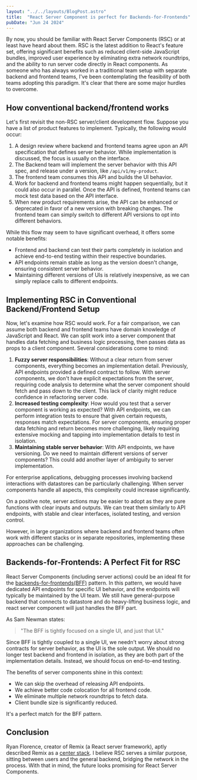 ```yaml
---
layout: "../../layouts/BlogPost.astro"
title:  "React Server Component is perfect for Backends-for-Frontends"
pubDate: "Jun 24 2024"
---
```

By now, you should be familiar with React Server Components (RSC) or at least have heard about them. RSC is the latest addition to React's feature set, offering significant benefits such as reduced client-side JavaScript bundles, improved user experience by eliminating extra network roundtrips, and the ability to run server code directly in React components. As someone who has always worked in a traditional team setup with separate backend and frontend teams, I've been contemplating the feasibility of both teams adopting this paradigm. It's clear that there are some major hurdles to overcome.

## How conventional backend/frontend works

Let's first revisit the non-RSC server/client development flow. Suppose you have a list of product features to implement. Typically, the following would occur:

1. A design review where backend and frontend teams agree upon an API specification that defines server behavior. While implementation is discussed, the focus is usually on the interface.
2. The Backend team will implement the server behavior with this API spec, and release under a version, like `/api/v1/my-product`.
3. The frontend team consumes this API and builds the UI behavior.
4. Work for backend and frontend teams might happen sequentially, but it could also occur in parallel. Once the API is defined, frontend teams can mock test data based on the API interface.
5. When new product requirements arise, the API can be enhanced or deprecated in favor of a new version with breaking changes. The frontend team can simply switch to different API versions to opt into different behaviors.

While this flow may seem to have significant overhead, it offers some notable benefits:
- Frontend and backend can test their parts completely in isolation and achieve end-to-end testing within their respective boundaries.
- API endpoints remain stable as long as the version doesn't change, ensuring consistent server behavior.
- Maintaining different versions of UIs is relatively inexpensive, as we can simply replace calls to different endpoints.

## Implementing RSC in Conventional Backend/Frontend Setup

Now, let's examine how RSC would work. For a fair comparison, we can assume both backend and frontend teams have domain knowledge of JavaScript and React. We can split work into a server component that handles data fetching and business logic processing, then passes data as props to a client component. Several considerations come to mind:

1. **Fuzzy server responsibilities**: Without a clear return from server components, everything becomes an implementation detail. Previously, API endpoints provided a defined contract to follow. With server components, we don't have explicit expectations from the server, requiring code analysis to determine what the server component should fetch and pass down to the client. This lack of clarity might reduce confidence in refactoring server code.
2. **Increased testing complexity**: How would you test that a server component is working as expected? With API endpoints, we can perform integration tests to ensure that given certain requests, responses match expectations. For server components, ensuring proper data fetching and return becomes more challenging, likely requiring extensive mocking and tapping into implementation details to test in isolation.
3. **Maintaining stable server behavior**: With API endpoints, we have versioning. Do we need to maintain different versions of server components? This could add another layer of ambiguity to server implementation.

For enterprise applications, debugging processes involving backend interactions with datastores can be particularly challenging. When server components handle all aspects, this complexity could increase significantly.

On a positive note, server actions may be easier to adopt as they are pure functions with clear inputs and outputs. We can treat them similarly to API endpoints, with stable and clear interfaces, isolated testing, and version control.

However, in large organizations where backend and frontend teams often work with different stacks or in separate repositories, implementing these approaches can be challenging.

## Backends-for-Frontends: A Perfect Fit for RSC

React Server Components (including server actions) could be an ideal fit for the [backends-for-frontends(BFF)](https://samnewman.io/patterns/architectural/bff/) pattern. In this pattern, we would have dedicated API endpoints for specific UI behavior, and the endpoints will typically be maintained by the UI team. We still have general-purpose backend that connects to datastore and do heavy-lifting business logic, and react server component will just handles the BFF part. 

As Sam Newman states:
> "The BFF is tightly focused on a single UI, and just that UI."

Since BFF is tightly coupled to a single UI, we needn't worry about strong contracts for server behavior, as the UI is the sole output. We should no longer test backend and frontend in isolation, as they are both part of the implementation details. Instead, we should focus on end-to-end testing.

The benefits of server components shine in this context:
- We can skip the overhead of releasing API endpoints.
- We achieve better code colocation for all frontend code.
- We eliminate multiple network roundtrips to fetch data.
- Client bundle size is significantly reduced.

It's a perfect match for the BFF pattern.

## Conclusion

Ryan Florence, creator of Remix (a React server framework), aptly described Remix as a [center stack](https://x.com/ryanflorence/status/1791477026060452091). I believe RSC serves a similar purpose, sitting between users and the general backend, bridging the network in the process. With that in mind, the future looks promising for React Server Components.
